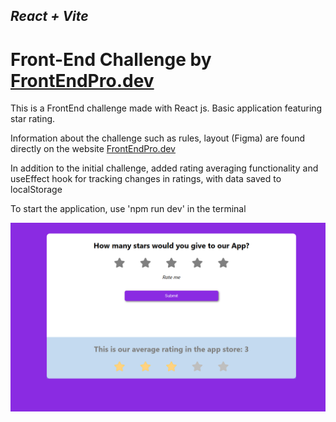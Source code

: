 ## _React + Vite_

# Front-End Challenge by [FrontEndPro.dev](https://www.frontendpro.dev/)

This is a FrontEnd challenge made with React js.
Basic application featuring star rating.

Information about the challenge such as rules, layout (Figma) are found directly on the website [FrontEndPro.dev](https://www.frontendpro.dev/frontend-coding-challenges/star-rating-component-geShE1ApkqUoNCqujxOd)

In addition to the initial challenge, added rating averaging functionality and useEffect hook for tracking changes in ratings, with data saved to localStorage

To start the application, use 'npm run dev' in the terminal

<img src="./public/v1.1.png" width="680px" alt="my-app" title="my-app"/>
